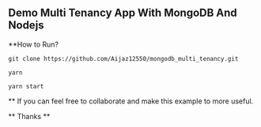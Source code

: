 
## Demo Multi Tenancy App With MongoDB And Nodejs

**How to Run?

``` git clone https://github.com/Aijaz12550/mongodb_multi_tenancy.git ```

``` yarn  ```

``` yarn start ```


** If you can feel free to collaborate and make this example to more useful.

** Thanks **